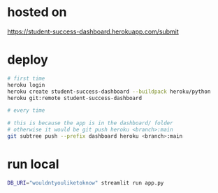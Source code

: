 # hosted on

https://student-success-dashboard.herokuapp.com/submit

# deploy

```bash
# first time
heroku login
heroku create student-success-dashboard --buildpack heroku/python
heroku git:remote student-success-dashboard

# every time

# this is because the app is in the dashboard/ folder
# otherwise it would be git push heroku <branch>:main
git subtree push --prefix dashboard heroku <branch>:main

```

# run local

```bash
DB_URI="wouldntyouliketoknow" streamlit run app.py
```

